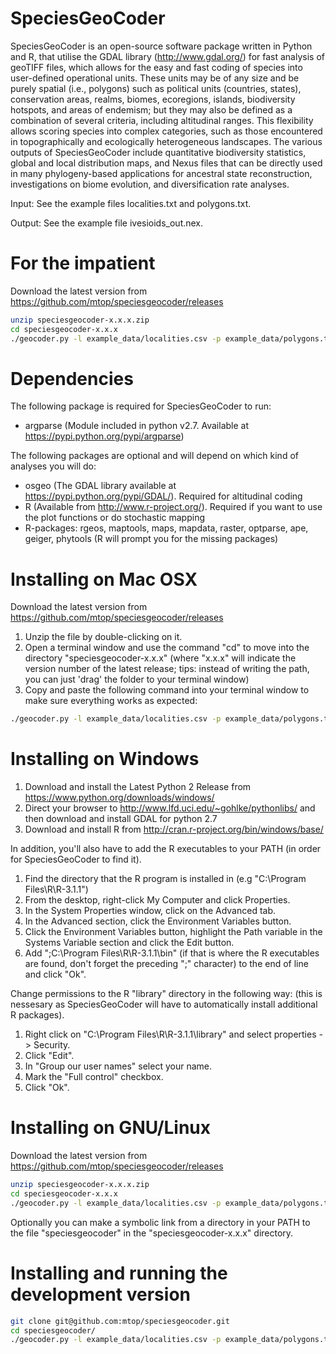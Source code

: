 # SpeciesGeoCoder

SpeciesGeoCoder is an open-source software package written in Python and R, that utilise the GDAL library (http://www.gdal.org/) for fast analysis of geoTIFF files, which allows for the easy and fast coding of species into user-defined operational units. These units may be of any size and be purely spatial (i.e., polygons) such as political units (countries, states), conservation areas, realms, biomes, ecoregions, islands, biodiversity hotspots, and areas of endemism; but they may also be defined as a combination of several criteria, including altitudinal ranges. This flexibility allows scoring species into complex categories, such as those encountered in topographically and ecologically heterogeneous landscapes. The various outputs of SpeciesGeoCoder include quantitative biodiversity statistics, global and local distribution maps, and Nexus files that can be directly used in many phylogeny-based applications for ancestral state reconstruction, investigations on biome evolution, and diversification rate analyses. 

Input:  See the example files localities.txt and polygons.txt.

Output: See the example file ivesioids_out.nex.

# For the impatient 
Download the latest version from https://github.com/mtop/speciesgeocoder/releases
```bash
unzip speciesgeocoder-x.x.x.zip
cd speciesgeocoder-x.x.x
./geocoder.py -l example_data/localities.csv -p example_data/polygons.txt -t example_data/*.tif
```

# Dependencies
The following package is required for SpeciesGeoCoder to run:

* argparse (Module included in python v2.7. Available at https://pypi.python.org/pypi/argparse)

The following packages are optional and will depend on which kind of analyses you will do:
* osgeo (The GDAL library available at https://pypi.python.org/pypi/GDAL/). Required for altitudinal coding
* R (Available from http://www.r-project.org/). Required if you want to use the plot functions or do stochastic mapping
* R-packages: rgeos, maptools, maps, mapdata, raster, optparse, ape, geiger, phytools (R will prompt you for the missing packages)

# Installing on Mac OSX

Download the latest version from https://github.com/mtop/speciesgeocoder/releases

1. Unzip the file by double-clicking on it.
2. Open a terminal window and use the command "cd" to move into the directory "speciesgeocoder-x.x.x" (where "x.x.x" will indicate the version number of the latest release; tips: instead of writing the path, you can just 'drag' the folder to your terminal window)
3. Copy and paste the following command into your terminal window to make sure everything works as expected:

```bash
./geocoder.py -l example_data/localities.csv -p example_data/polygons.txt -t example_data/*.tif
```

# Installing on Windows

1. Download and install the Latest Python 2 Release from https://www.python.org/downloads/windows/
2. Direct your browser to http://www.lfd.uci.edu/~gohlke/pythonlibs/ and then download and install GDAL for python 2.7
3. Download and install R from http://cran.r-project.org/bin/windows/base/

In addition, you'll also have to add the R executables to your PATH (in order for SpeciesGeoCoder to find it).

1. Find the directory that the R program is installed in (e.g "C:\Program Files\R\R-3.1.1")
2. From the desktop, right-click My Computer and click Properties.
3. In the System Properties window, click on the Advanced tab.
4. In the Advanced section, click the Environment Variables button.
5. Click the Environment Variables button, highlight the Path variable in the Systems Variable section and click the Edit button. 
6. Add ";C:\Program Files\R\R-3.1.1\bin" (if that is where the R executables are found, don't forget the preceding ";" character) to the end of line and click "Ok".

Change permissions to the R "library" directory in the following way: (this is nessesary as SpeciesGeoCoder will have to automatically install additional R packages).

1. Right click on "C:\Program Files\R\R-3.1.1\library" and select properties -> Security.
2. Click "Edit".
3. In "Group our user names" select your name.
4. Mark the "Full control" checkbox.
5. Click "Ok".

# Installing on GNU/Linux

Download the latest version from https://github.com/mtop/speciesgeocoder/releases

```bash
unzip speciesgeocoder-x.x.x.zip
cd speciesgeocoder-x.x.x
./geocoder.py -l example_data/localities.csv -p example_data/polygons.txt -t example_data/*.tif
````

Optionally you can make a symbolic link from a directory in your PATH to the file "speciesgeocoder" in the "speciesgeocoder-x.x.x" directory. 


# Installing and running the development version

```bash
git clone git@github.com:mtop/speciesgeocoder.git
cd speciesgeocoder/
./geocoder.py -l example_data/localities.csv -p example_data/polygons.txt -t example_data/*.tif
```

